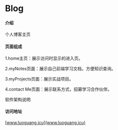 # Blog

#### 介绍
个人博客主页

#### 页面组成

1.home主页：展示访问时显示的进入页。

2.myNotes页面：展示自己前端学习文档，方便知识查询。

3.myProjects页面：展示实战项目。

4.contact Me页面：展示联系方式，招募学习合作伙伴。

软件架构说明

#### 访问地址

[www.luoguang.icu](www.luoguang.icu)


